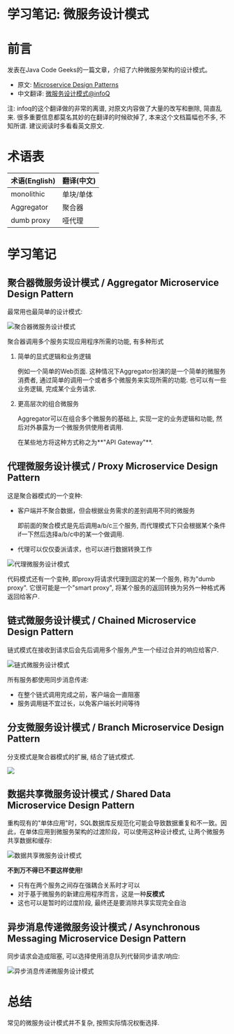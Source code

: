 学习笔记: 微服务设计模式
====================

# 前言

发表在Java Code Geeks的一篇文章，介绍了六种微服务架构的设计模式。

- 原文: [Microservice Design Patterns](http://www.javacodegeeks.com/2015/04/microservice-design-patterns.html)
- 中文翻译: [微服务设计模式@infoQ](http://www.infoq.com/cn/news/2015/04/micro-service-architecture)

注: infoq的这个翻译做的非常的离谱, 对原文内容做了大量的改写和删除, 简直乱来. 很多重要信息都莫名其妙的在翻译的时候砍掉了, 本来这个文档篇幅也不多, 不知所谓. 建议阅读时多看看英文原文.

# 术语表

| 术语(English) | 翻译(中文) |
|--------|--------|
|monolithic| 单块/单体 |
|Aggregator| 聚合器 |
| dumb proxy | 哑代理 |
# 学习笔记

## 聚合器微服务设计模式 / Aggregator Microservice Design Pattern

最常用也最简单的设计模式:

![聚合器微服务设计模式](http://cdn1.infoqstatic.com/statics_s1_20151125-0108/resource/news/2015/04/micro-service-architecture/zh/resources/1.png)

聚合器调用多个服务实现应用程序所需的功能, 有多种形式

1. 简单的显式逻辑和业务逻辑

	例如一个简单的Web页面. 这种情况下Aggregator扮演的是一个简单的微服务消费者, 通过简单的调用一个或者多个微服务来实现所需的功能. 也可以有一些业务逻辑, 完成某个业务请求.

2. 更高层次的组合微服务

	Aggregator可以在组合多个微服务的基础上, 实现一定的业务逻辑和功能, 然后对外暴露为一个微服务供使用者调用.

    在某些地方将这种方式称之为**"API Gateway"**.

## 代理微服务设计模式 / Proxy Microservice Design Pattern

这是聚合器模式的一个变种:

- 客户端并不聚合数据，但会根据业务需求的差别调用不同的微服务

	即前面的聚合模式是先后调用a/b/c三个服务, 而代理模式下只会根据某个条件if一下然后选择a/b/c中的某一个做调用.

- 代理可以仅仅委派请求，也可以进行数据转换工作

![代理微服务设计模式](http://cdn1.infoqstatic.com/statics_s1_20151125-0108/resource/news/2015/04/micro-service-architecture/zh/resources/2.png)

代码模式还有一个变种, 即proxy将请求代理到固定的某一个服务, 称为"dumb proxy". 它很可能是一个"smart proxy", 将某个服务的返回转换为另外一种格式再返回给客户.

## 链式微服务设计模式 / Chained Microservice Design Pattern

链式模式在接收到请求后会先后调用多个服务,产生一个经过合并的响应给客户.

![链式微服务设计模式](http://cdn1.infoqstatic.com/statics_s1_20151125-0108/resource/news/2015/04/micro-service-architecture/zh/resources/3.png)

所有服务都使用同步消息传递:

- 在整个链式调用完成之前，客户端会一直阻塞
- 服务调用链不宜过长，以免客户端长时间等待

## 分支微服务设计模式 / Branch Microservice Design Pattern

分支模式是聚合器模式的扩展, 结合了链式模式.

![](http://cdn1.infoqstatic.com/statics_s1_20151203-0208/resource/news/2015/04/micro-service-architecture/zh/resources/4.png)

## 数据共享微服务设计模式 / Shared Data Microservice Design Pattern

重构现有的"单体应用"时，SQL数据库反规范化可能会导致数据重复和不一致。因此，在单体应用到微服务架构的过渡阶段，可以使用这种设计模式, 让两个微服务共享数据和缓存:

![数据共享微服务设计模式](http://cdn1.infoqstatic.com/statics_s1_20151203-0208/resource/news/2015/04/micro-service-architecture/zh/resources/5.png)

**不到万不得已不要这样使用!**

- 只有在两个服务之间存在强耦合关系时才可以
- 对于基于微服务的新建应用程序而言，这是一种**反模式**
- 这也可以是暂时的过度阶段, 最终还是要消除共享实现完全自治

## 异步消息传递微服务设计模式 / Asynchronous Messaging Microservice Design Pattern

同步请求会造成阻塞, 可以选择使用消息队列代替同步请求/响应:

![异步消息传递微服务设计模式](http://a3ab771892fd198a96736e50.javacodegeeks.netdna-cdn.com/wp-content/uploads/2015/04/microservices-async-messaging-1024x640-1024x640.png)

# 总结

常见的微服务设计模式并不复杂, 按照实际情况权衡选择.
